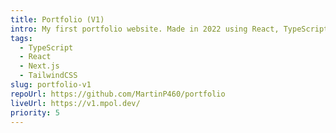 ```yaml
---
title: Portfolio (V1)
intro: My first portfolio website. Made in 2022 using React, TypeScript, Next.js and TailwindCSS.
tags:
  - TypeScript
  - React
  - Next.js
  - TailwindCSS
slug: portfolio-v1
repoUrl: https://github.com/MartinP460/portfolio
liveUrl: https://v1.mpol.dev/
priority: 5
---
```

